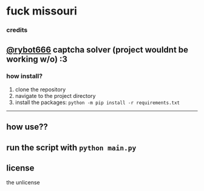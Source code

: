 # fuck missouri

### credits
[@rybot666](https://github.com/rybot666) captcha solver (project wouldnt be working w/o) :3
--------------------------------------
### how install?
1. clone the repository
2. navigate to the project directory
3. install the packages: `python -m pip install -r requirements.txt`
--------------------------------------
## how use??
run the script with `python main.py`
--------------------------------------
## license
the unlicense